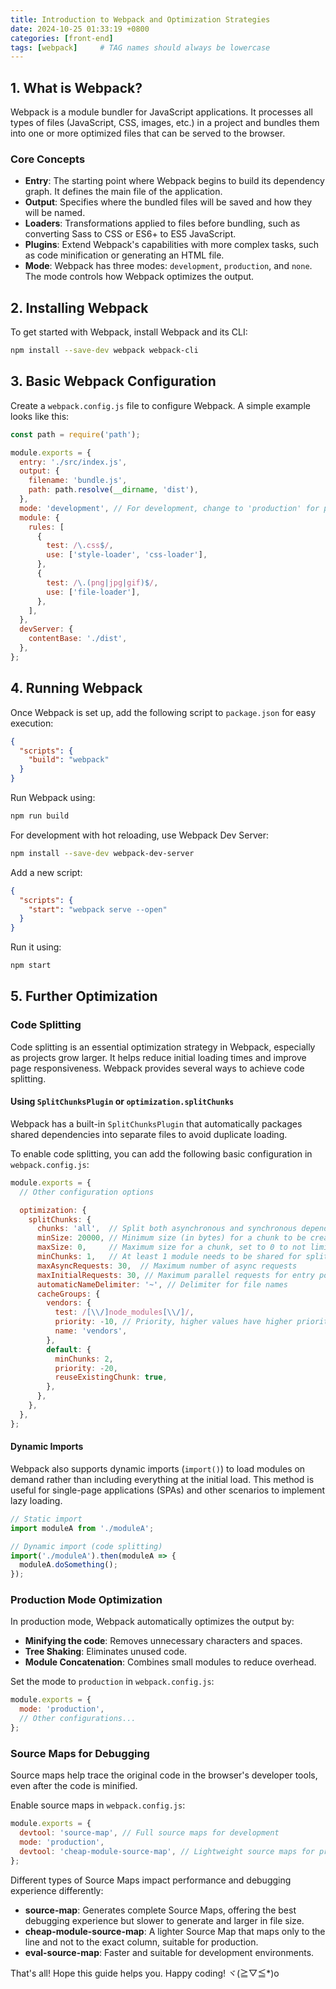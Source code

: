 ```yaml
---
title: Introduction to Webpack and Optimization Strategies
date: 2024-10-25 01:33:19 +0800
categories: [front-end]
tags: [webpack]     # TAG names should always be lowercase
---
```


## 1. What is Webpack?
Webpack is a module bundler for JavaScript applications. It processes all types of files (JavaScript, CSS, images, etc.) in a project and bundles them into one or more optimized files that can be served to the browser.

### Core Concepts
- **Entry**: The starting point where Webpack begins to build its dependency graph. It defines the main file of the application.
- **Output**: Specifies where the bundled files will be saved and how they will be named.
- **Loaders**: Transformations applied to files before bundling, such as converting Sass to CSS or ES6+ to ES5 JavaScript.
- **Plugins**: Extend Webpack's capabilities with more complex tasks, such as code minification or generating an HTML file.
- **Mode**: Webpack has three modes: `development`, `production`, and `none`. The mode controls how Webpack optimizes the output.

## 2. Installing Webpack
To get started with Webpack, install Webpack and its CLI:

```bash
npm install --save-dev webpack webpack-cli
```

## 3. Basic Webpack Configuration
Create a `webpack.config.js` file to configure Webpack. A simple example looks like this:

```javascript
const path = require('path');

module.exports = {
  entry: './src/index.js',
  output: {
    filename: 'bundle.js',
    path: path.resolve(__dirname, 'dist'),
  },
  mode: 'development', // For development, change to 'production' for production build
  module: {
    rules: [
      {
        test: /\.css$/,
        use: ['style-loader', 'css-loader'],
      },
      {
        test: /\.(png|jpg|gif)$/,
        use: ['file-loader'],
      },
    ],
  },
  devServer: {
    contentBase: './dist',
  },
};
```

## 4. Running Webpack
Once Webpack is set up, add the following script to `package.json` for easy execution:

```json
{
  "scripts": {
    "build": "webpack"
  }
}
```

Run Webpack using:

```bash
npm run build
```

For development with hot reloading, use Webpack Dev Server:

```bash
npm install --save-dev webpack-dev-server
```

Add a new script:

```json
{
  "scripts": {
    "start": "webpack serve --open"
  }
}
```

Run it using:

```bash
npm start
```

## 5. Further Optimization

### Code Splitting
Code splitting is an essential optimization strategy in Webpack, especially as projects grow larger. It helps reduce initial loading times and improve page responsiveness. Webpack provides several ways to achieve code splitting.

#### Using `SplitChunksPlugin` or `optimization.splitChunks`

Webpack has a built-in `SplitChunksPlugin` that automatically packages shared dependencies into separate files to avoid duplicate loading.

To enable code splitting, you can add the following basic configuration in `webpack.config.js`:

```javascript
module.exports = {
  // Other configuration options

  optimization: {
    splitChunks: {
      chunks: 'all',  // Split both asynchronous and synchronous dependencies
      minSize: 20000, // Minimum size (in bytes) for a chunk to be created
      maxSize: 0,     // Maximum size for a chunk, set to 0 to not limit
      minChunks: 1,   // At least 1 module needs to be shared for splitting
      maxAsyncRequests: 30,  // Maximum number of async requests
      maxInitialRequests: 30, // Maximum parallel requests for entry points
      automaticNameDelimiter: '~', // Delimiter for file names
      cacheGroups: {
        vendors: {
          test: /[\\/]node_modules[\\/]/,
          priority: -10, // Priority, higher values have higher priority
          name: 'vendors',
        },
        default: {
          minChunks: 2,
          priority: -20,
          reuseExistingChunk: true,
        },
      },
    },
  },
};

```

#### Dynamic Imports
Webpack also supports dynamic imports (`import()`) to load modules on demand rather than including everything at the initial load. This method is useful for single-page applications (SPAs) and other scenarios to implement lazy loading.

```javascript
// Static import
import moduleA from './moduleA';

// Dynamic import (code splitting)
import('./moduleA').then(moduleA => {
  moduleA.doSomething();
});
```

### Production Mode Optimization
In production mode, Webpack automatically optimizes the output by:
- **Minifying the code**: Removes unnecessary characters and spaces.
- **Tree Shaking**: Eliminates unused code.
- **Module Concatenation**: Combines small modules to reduce overhead.

Set the mode to `production` in `webpack.config.js`:

```javascript
module.exports = {
  mode: 'production',
  // Other configurations...
};
```

### Source Maps for Debugging
Source maps help trace the original code in the browser's developer tools, even after the code is minified.

Enable source maps in `webpack.config.js`:

```javascript
module.exports = {
  devtool: 'source-map', // Full source maps for development
  mode: 'production',
  devtool: 'cheap-module-source-map', // Lightweight source maps for production
};
```

Different types of Source Maps impact performance and debugging experience differently:

- **source-map**: Generates complete Source Maps, offering the best debugging experience but slower to generate and larger in file size.
- **cheap-module-source-map**: A lighter Source Map that maps only to the line and not to the exact column, suitable for production.
- **eval-source-map**: Faster and suitable for development environments.


That's all! Hope this guide helps you. Happy coding! ヾ(≧▽≦*)o



